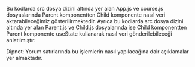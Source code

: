Bu kodlarda src dosya dizini altında yer alan App.js ve course.js dosyaslarında Parent komponentten Child komponente nasıl veri aktarabileceğimiz gösterilirmektedir.
Ayrıca bu kodlarda src dosya dizini altında yer alan Parent.js ve Child.js dosyalarında ise Child komponentten Parent komponente useState kullanarak nasıl veri gönderilebileceği anlatılmıştır.

Dipnot: Yorum satırlarında bu işlemlerin nasıl yapılacağına dair açıklamalar yer almaktadır.
